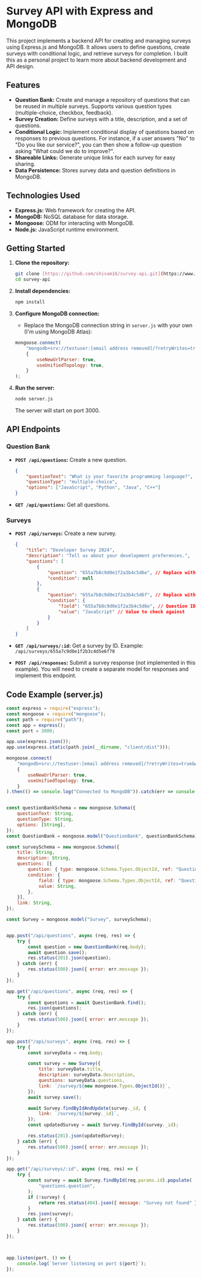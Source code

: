 # Survey API with Express and MongoDB

This project implements a backend API for creating and managing surveys using Express.js and MongoDB. It allows users to define questions, create surveys with conditional logic, and retrieve surveys for completion.  I built this as a personal project to learn more about backend development and API design.

## Features

*   **Question Bank:** Create and manage a repository of questions that can be reused in multiple surveys. Supports various question types (multiple-choice, checkbox, feedback).
*   **Survey Creation:** Define surveys with a title, description, and a set of questions.
*   **Conditional Logic:** Implement conditional display of questions based on responses to previous questions.  For instance, if a user answers "No" to "Do you like our service?", you can then show a follow-up question asking "What could we do to improve?".
*   **Shareable Links:** Generate unique links for each survey for easy sharing.
*   **Data Persistence:** Stores survey data and question definitions in MongoDB.

## Technologies Used

*   **Express.js:** Web framework for creating the API.
*   **MongoDB:** NoSQL database for data storage.
*   **Mongoose:** ODM for interacting with MongoDB.
*   **Node.js:** JavaScript runtime environment.

## Getting Started

1.  **Clone the repository:**

    ```bash
    git clone [https://github.com/shivam16/survey-api.git](https://www.google.com/search?q=https://github.com/shivam16/survey-api.git)  # Example URL
    cd survey-api
    ```

2.  **Install dependencies:**

    ```bash
    npm install
    ```

3.  **Configure MongoDB connection:**

    *   Replace the MongoDB connection string in `server.js` with your own (I'm using MongoDB Atlas):

    ```javascript
    mongoose.connect(
        "mongodb+srv://testuser:[email address removed]/?retryWrites=true&w=majority", // Replace with your connection string
        {
            useNewUrlParser: true,
            useUnifiedTopology: true,
        }
    );
    ```

4.  **Run the server:**

    ```bash
    node server.js
    ```

    The server will start on port 3000.

## API Endpoints

### Question Bank

*   **`POST /api/questions`:** Create a new question.

    ```json
    {
        "questionText": "What is your favorite programming language?",
        "questionType": "multiple-choice",
        "options": ["JavaScript", "Python", "Java", "C++"]
    }
    ```

*   **`GET /api/questions`:** Get all questions.

### Surveys

*   **`POST /api/surveys`:** Create a new survey.

    ```json
    {
        "title": "Developer Survey 2024",
        "description": "Tell us about your development preferences.",
        "questions": [
            {
                "question": "655a7b8c9d0e1f2a3b4c5d6e", // Replace with actual Question ID
                "condition": null
            },
            {
                "question": "655a7b8c9d0e1f2a3b4c5d6f", // Replace with actual Question ID
                "condition": {
                    "field": "655a7b8c9d0e1f2a3b4c5d6e", // Question ID to check condition on
                    "value": "JavaScript" // Value to check against
                }
            }
        ]
    }
    ```

*   **`GET /api/surveys/:id`:** Get a survey by ID.  Example: `/api/surveys/655a7c9d0e1f2b3c4d5e6f70`
*   **`POST /api/responses`:** Submit a survey response (not implemented in this example).  You will need to create a separate model for responses and implement this endpoint.

## Code Example (server.js)

```javascript
const express = require("express");
const mongoose = require("mongoose");
const path = require("path");
const app = express();
const port = 3000;

app.use(express.json());
app.use(express.static(path.join(__dirname, "client/dist")));

mongoose.connect(
    "mongodb+srv://testuser:[email address removed]/?retryWrites=true&w=majority", // Replace with your actual connection string
    {
        useNewUrlParser: true,
        useUnifiedTopology: true,
    }
).then(() => console.log("Connected to MongoDB")).catch(err => console.error("MongoDB connection error:", err));


const questionBankSchema = new mongoose.Schema({
    questionText: String,
    questionType: String,
    options: [String],
});
const QuestionBank = mongoose.model("QuestionBank", questionBankSchema);

const surveySchema = new mongoose.Schema({
    title: String,
    description: String,
    questions: [{
        question: { type: mongoose.Schema.Types.ObjectId, ref: "QuestionBank" },
        condition: {
            field: { type: mongoose.Schema.Types.ObjectId, ref: "QuestionBank" },
            value: String,
        },
    }],
    link: String,
});

const Survey = mongoose.model("Survey", surveySchema);


app.post("/api/questions", async (req, res) => {
    try {
        const question = new QuestionBank(req.body);
        await question.save();
        res.status(201).json(question);
    } catch (err) {
        res.status(500).json({ error: err.message });
    }
});

app.get("/api/questions", async (req, res) => {
    try {
        const questions = await QuestionBank.find();
        res.json(questions);
    } catch (err) {
        res.status(500).json({ error: err.message });
    }
});

app.post("/api/surveys", async (req, res) => {
    try {
        const surveyData = req.body;

        const survey = new Survey({
            title: surveyData.title,
            description: surveyData.description,
            questions: surveyData.questions,
            link: `/survey/${new mongoose.Types.ObjectId()}`,
        });
        await survey.save();

        await Survey.findByIdAndUpdate(survey._id, {
            link: `/survey/${survey._id}`,
        });
        const updatedSurvey = await Survey.findById(survey._id);

        res.status(201).json(updatedSurvey);
    } catch (err) {
        res.status(500).json({ error: err.message });
    }
});

app.get("/api/surveys/:id", async (req, res) => {
    try {
        const survey = await Survey.findById(req.params.id).populate(
            "questions.question",
        );
        if (!survey) {
            return res.status(404).json({ message: "Survey not found" });
        }
        res.json(survey);
    } catch (err) {
        res.status(500).json({ error: err.message });
    }
});



app.listen(port, () => {
    console.log(`Server listening on port ${port}`);
});

